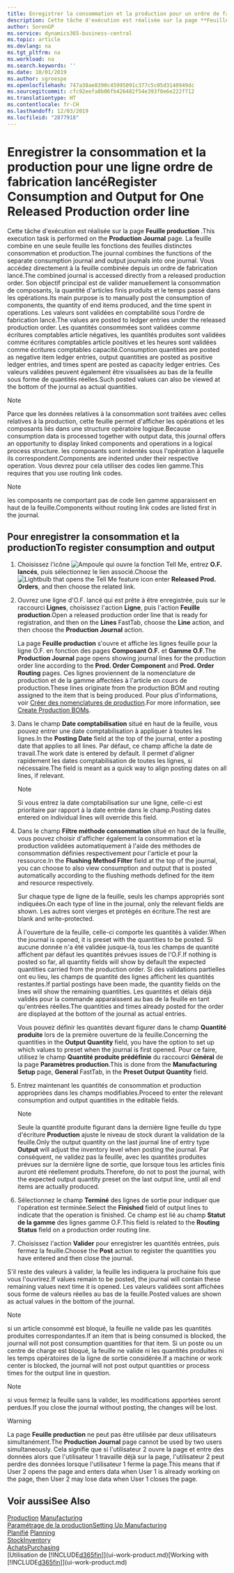 ```yaml
---
title: Enregistrer la consommation et la production pour un ordre de fabrication | Microsoft Docs
description: Cette tâche d'exécution est réalisée sur la page **Feuille production** . La feuille combine en une seule feuille les fonctions des feuilles distinctes consommation et production. Vous accédez directement à la feuille combinée depuis un ordre de fabrication lancé. Son objectif principal est de valider manuellement la consommation de composants, la quantité d'articles finis produits et le temps passé dans les opérations.
author: SorenGP
ms.service: dynamics365-business-central
ms.topic: article
ms.devlang: na
ms.tgt_pltfrm: na
ms.workload: na
ms.search.keywords: ''
ms.date: 10/01/2019
ms.author: sgroespe
ms.openlocfilehash: 747a38ae8390c45995091c377c5c05d3140949dc
ms.sourcegitcommit: cfc92eefa8b06fb426482f54e393f0e6e222f712
ms.translationtype: HT
ms.contentlocale: fr-CH
ms.lasthandoff: 12/03/2019
ms.locfileid: "2877918"
---
```

# <a name="register-consumption-and-output-for-one-released-production-order-line"></a><span data-ttu-id="b38bc-106">Enregistrer la consommation et la production pour une ligne ordre de fabrication lancé</span><span class="sxs-lookup"><span data-stu-id="b38bc-106">Register Consumption and Output for One Released Production order line</span></span>
<span data-ttu-id="b38bc-107">Cette tâche d'exécution est réalisée sur la page **Feuille production** .</span><span class="sxs-lookup"><span data-stu-id="b38bc-107">This execution task is performed on the **Production Journal** page.</span></span> <span data-ttu-id="b38bc-108">La feuille combine en une seule feuille les fonctions des feuilles distinctes consommation et production.</span><span class="sxs-lookup"><span data-stu-id="b38bc-108">The journal combines the functions of the separate consumption journal and output journals into one journal.</span></span> <span data-ttu-id="b38bc-109">Vous accédez directement à la feuille combinée depuis un ordre de fabrication lancé.</span><span class="sxs-lookup"><span data-stu-id="b38bc-109">The combined journal is accessed directly from a released production order.</span></span> <span data-ttu-id="b38bc-110">Son objectif principal est de valider manuellement la consommation de composants, la quantité d'articles finis produits et le temps passé dans les opérations.</span><span class="sxs-lookup"><span data-stu-id="b38bc-110">Its main purpose is to manually post the consumption of components, the quantity of end items produced, and the time spent in operations.</span></span> <span data-ttu-id="b38bc-111">Les valeurs sont validées en comptabilité sous l'ordre de fabrication lancé.</span><span class="sxs-lookup"><span data-stu-id="b38bc-111">The values are posted to ledger entries under the released production order.</span></span> <span data-ttu-id="b38bc-112">Les quantités consommées sont validées comme écritures comptables article négatives, les quantités produites sont validées comme écritures comptables article positives et les heures sont validées comme écritures comptables capacité.</span><span class="sxs-lookup"><span data-stu-id="b38bc-112">Consumption quantities are posted as negative item ledger entries, output quantities are posted as positive ledger entries, and times spent are posted as capacity ledger entries.</span></span> <span data-ttu-id="b38bc-113">Ces valeurs validées peuvent également être visualisées au bas de la feuille sous forme de quantités réelles.</span><span class="sxs-lookup"><span data-stu-id="b38bc-113">Such posted values can also be viewed at the bottom of the journal as actual quantities.</span></span>  

> [!NOTE]  
>  <span data-ttu-id="b38bc-114">Parce que les données relatives à la consommation sont traitées avec celles relatives à la production, cette feuille permet d'afficher les opérations et les composants liés dans une structure opératoire logique.</span><span class="sxs-lookup"><span data-stu-id="b38bc-114">Because consumption data is processed together with output data, this journal offers an opportunity to display linked components and operations in a logical process structure.</span></span> <span data-ttu-id="b38bc-115">les composants sont indentés sous l'opération à laquelle ils correspondent.</span><span class="sxs-lookup"><span data-stu-id="b38bc-115">Components are indented under their respective operation.</span></span> <span data-ttu-id="b38bc-116">Vous devrez pour cela utiliser des codes lien gamme.</span><span class="sxs-lookup"><span data-stu-id="b38bc-116">This requires that you use routing link codes.</span></span>  

> [!NOTE]  
>  <span data-ttu-id="b38bc-117">les composants ne comportant pas de code lien gamme apparaissent en haut de la feuille.</span><span class="sxs-lookup"><span data-stu-id="b38bc-117">Components without routing link codes are listed first in the journal.</span></span>  

## <a name="to-register-consumption-and-output"></a><span data-ttu-id="b38bc-118">Pour enregistrer la consommation et la production</span><span class="sxs-lookup"><span data-stu-id="b38bc-118">To register consumption and output</span></span>  
1.  <span data-ttu-id="b38bc-119">Choisissez l'icône ![Ampoule qui ouvre la fonction Tell Me](media/ui-search/search_small.png "Dites-moi ce que vous voulez faire"), entrez **O.F. lancés**, puis sélectionnez le lien associé.</span><span class="sxs-lookup"><span data-stu-id="b38bc-119">Choose the ![Lightbulb that opens the Tell Me feature](media/ui-search/search_small.png "Tell me what you want to do") icon enter **Released Prod. Orders**, and then choose the related link.</span></span>  
2.  <span data-ttu-id="b38bc-120">Ouvrez une ligne d'O.F. lancé qui est prête à être enregistrée, puis sur le raccourci **Lignes**, choisissez l'action **Ligne**, puis l'action **Feuille production**.</span><span class="sxs-lookup"><span data-stu-id="b38bc-120">Open a released production order line that is ready for registration, and then on the **Lines** FastTab, choose the **Line** action, and then choose the **Production Journal** action.</span></span>  

    <span data-ttu-id="b38bc-121">La page **Feuille production** s'ouvre et affiche les lignes feuille pour la ligne O.F. en fonction des pages **Composant O.F.** et **Gamme O.F.**</span><span class="sxs-lookup"><span data-stu-id="b38bc-121">The **Production Journal** page opens showing journal lines for the production order line according to the **Prod. Order Component** and **Prod. Order Routing** pages.</span></span> <span data-ttu-id="b38bc-122">Ces lignes proviennent de la nomenclature de production et de la gamme affectées à l'article en cours de production.</span><span class="sxs-lookup"><span data-stu-id="b38bc-122">These lines originate from the production BOM and routing assigned to the item that is being produced.</span></span> <span data-ttu-id="b38bc-123">Pour plus d'informations, voir [Créer des nomenclatures de production](production-how-to-create-routings.md).</span><span class="sxs-lookup"><span data-stu-id="b38bc-123">For more information, see [Create Production BOMs](production-how-to-create-routings.md).</span></span>  

3.  <span data-ttu-id="b38bc-124">Dans le champ **Date comptabilisation** situé en haut de la feuille, vous pouvez entrer une date comptabilisation à appliquer à toutes les lignes.</span><span class="sxs-lookup"><span data-stu-id="b38bc-124">In the **Posting Date** field at the top of the journal, enter a posting date that applies to all lines.</span></span> <span data-ttu-id="b38bc-125">Par défaut, ce champ affiche la date de travail.</span><span class="sxs-lookup"><span data-stu-id="b38bc-125">The work date is entered by default.</span></span> <span data-ttu-id="b38bc-126">Il permet d'aligner rapidement les dates comptabilisation de toutes les lignes, si nécessaire.</span><span class="sxs-lookup"><span data-stu-id="b38bc-126">The field is meant as a quick way to align posting dates on all lines, if relevant.</span></span>  

    > [!NOTE]  
    >  <span data-ttu-id="b38bc-127">Si vous entrez la date comptabilisation sur une ligne, celle-ci est prioritaire par rapport à la date entrée dans le champ.</span><span class="sxs-lookup"><span data-stu-id="b38bc-127">Posting dates entered on individual lines will override this field.</span></span>  

4.  <span data-ttu-id="b38bc-128">Dans le champ **Filtre méthode consommation** situé en haut de la feuille, vous pouvez choisir d'afficher également la consommation et la production validées automatiquement à l'aide des méthodes de consommation définies respectivement pour l'article et pour la ressource.</span><span class="sxs-lookup"><span data-stu-id="b38bc-128">In the **Flushing Method Filter** field at the top of the journal, you can choose to also view consumption and output that is posted automatically according to the flushing methods defined for the item and resource respectively.</span></span>  

    <span data-ttu-id="b38bc-129">Sur chaque type de ligne de la feuille, seuls les champs appropriés sont indiquées.</span><span class="sxs-lookup"><span data-stu-id="b38bc-129">On each type of line in the journal, only the relevant fields are shown.</span></span> <span data-ttu-id="b38bc-130">Les autres sont vierges et protégés en écriture.</span><span class="sxs-lookup"><span data-stu-id="b38bc-130">The rest are blank and write-protected.</span></span>  

    <span data-ttu-id="b38bc-131">À l'ouverture de la feuille, celle-ci comporte les quantités à valider.</span><span class="sxs-lookup"><span data-stu-id="b38bc-131">When the journal is opened, it is preset with the quantities to be posted.</span></span> <span data-ttu-id="b38bc-132">Si aucune donnée n'a été validée jusque-là, tous les champs de quantité affichent par défaut les quantités prévues issues de l'O.F.</span><span class="sxs-lookup"><span data-stu-id="b38bc-132">If nothing is posted so far, all quantity fields will show by default the expected quantities carried from the production order.</span></span> <span data-ttu-id="b38bc-133">Si des validations partielles ont eu lieu, les champs de quantité des lignes affichent les quantités restantes.</span><span class="sxs-lookup"><span data-stu-id="b38bc-133">If partial postings have been made, the quantity fields on the lines will show the remaining quantities.</span></span> <span data-ttu-id="b38bc-134">Les quantités et délais déjà validés pour la commande apparaissent au bas de la feuille en tant qu'entrées réelles.</span><span class="sxs-lookup"><span data-stu-id="b38bc-134">The quantities and times already posted for the order are displayed at the bottom of the journal as actual entries.</span></span>  

    <span data-ttu-id="b38bc-135">Vous pouvez définir les quantités devant figurer dans le champ **Quantité produite** lors de la première ouverture de la feuille.</span><span class="sxs-lookup"><span data-stu-id="b38bc-135">Concerning the quantities in the **Output Quantity** field, you have the option to set up which values to preset when the journal is first opened.</span></span> <span data-ttu-id="b38bc-136">Pour ce faire, utilisez le champ **Quantité produite prédéfinie** du raccourci **Général** de la page **Paramètres production**.</span><span class="sxs-lookup"><span data-stu-id="b38bc-136">This is done from the **Manufacturing Setup** page, **General** FastTab, in the **Preset Output Quantity** field.</span></span>

5.  <span data-ttu-id="b38bc-137">Entrez maintenant les quantités de consommation et production appropriées dans les champs modifiables.</span><span class="sxs-lookup"><span data-stu-id="b38bc-137">Proceed to enter the relevant consumption and output quantities in the editable fields.</span></span>  

    > [!NOTE]  
    >  <span data-ttu-id="b38bc-138">Seule la quantité produite figurant dans la dernière ligne feuille du type d'écriture **Production** ajuste le niveau de stock durant la validation de la feuille.</span><span class="sxs-lookup"><span data-stu-id="b38bc-138">Only the output quantity on the last journal line of entry type **Output** will adjust the inventory level when posting the journal.</span></span> <span data-ttu-id="b38bc-139">Par conséquent, ne validez pas la feuille, avec les quantités produites prévues sur la dernière ligne de sortie, que lorsque tous les articles finis auront été réellement produits.</span><span class="sxs-lookup"><span data-stu-id="b38bc-139">Therefore, do not to post the journal, with the expected output quantity preset on the last output line, until all end items are actually produced.</span></span>  

6.  <span data-ttu-id="b38bc-140">Sélectionnez le champ **Terminé** des lignes de sortie pour indiquer que l'opération est terminée.</span><span class="sxs-lookup"><span data-stu-id="b38bc-140">Select the **Finished** field of output lines to indicate that the operation is finished.</span></span> <span data-ttu-id="b38bc-141">Ce champ est lié au champ **Statut de la gamme** des lignes gamme O.F.</span><span class="sxs-lookup"><span data-stu-id="b38bc-141">This field is related to the **Routing Status** field on a production order routing line.</span></span>  
7.  <span data-ttu-id="b38bc-142">Choisissez l'action **Valider** pour enregistrer les quantités entrées, puis fermez la feuille.</span><span class="sxs-lookup"><span data-stu-id="b38bc-142">Choose the **Post** action to register the quantities you have entered and then close the journal.</span></span>  

<span data-ttu-id="b38bc-143">S'il reste des valeurs à valider, la feuille les indiquera la prochaine fois que vous l'ouvrirez.</span><span class="sxs-lookup"><span data-stu-id="b38bc-143">If values remain to be posted, the journal will contain these remaining values next time it is opened.</span></span> <span data-ttu-id="b38bc-144">Les valeurs validées sont affichées sous forme de valeurs réelles au bas de la feuille.</span><span class="sxs-lookup"><span data-stu-id="b38bc-144">Posted values are shown as actual values in the bottom of the journal.</span></span>  

> [!NOTE]  
>  <span data-ttu-id="b38bc-145"> si un article consommé est bloqué, la feuille ne valide pas les quantités produites correspondantes.</span><span class="sxs-lookup"><span data-stu-id="b38bc-145">If an item that is being consumed is blocked, the journal will not post consumption quantities for that item.</span></span> <span data-ttu-id="b38bc-146">Si un poste ou un centre de charge est bloqué, la feuille ne valide ni les quantités produites ni les temps opératoires de la ligne de sortie considérée.</span><span class="sxs-lookup"><span data-stu-id="b38bc-146">If a machine or work center is blocked, the journal will not post output quantities or process times for the output line in question.</span></span>  

> [!NOTE]  
>  <span data-ttu-id="b38bc-147">si vous fermez la feuille sans la valider, les modifications apportées seront perdues.</span><span class="sxs-lookup"><span data-stu-id="b38bc-147">If you close the journal without posting, the changes will be lost.</span></span>  

> [!WARNING]  
>  <span data-ttu-id="b38bc-148">La page **Feuille production** ne peut pas être utilisée par deux utilisateurs simultanément.</span><span class="sxs-lookup"><span data-stu-id="b38bc-148">The **Production Journal** page cannot be used by two users simultaneously.</span></span> <span data-ttu-id="b38bc-149">Cela signifie que si l'utilisateur 2 ouvre la page et entre des données alors que l'utilisateur 1 travaille déjà sur la page, l'utilisateur 2 peut perdre des données lorsque l'utilisateur 1 ferme la page.</span><span class="sxs-lookup"><span data-stu-id="b38bc-149">This means that if User 2 opens the page and enters data when User 1 is already working on the page, then User 2 may lose data when User 1 closes the page.</span></span>  

## <a name="see-also"></a><span data-ttu-id="b38bc-150">Voir aussi</span><span class="sxs-lookup"><span data-stu-id="b38bc-150">See Also</span></span>  
<span data-ttu-id="b38bc-151">[Production](production-manage-manufacturing.md)  </span><span class="sxs-lookup"><span data-stu-id="b38bc-151">[Manufacturing](production-manage-manufacturing.md)  </span></span>  
[<span data-ttu-id="b38bc-152">Paramétrage de la production</span><span class="sxs-lookup"><span data-stu-id="b38bc-152">Setting Up Manufacturing</span></span>](production-configure-production-processes.md)  
<span data-ttu-id="b38bc-153">[Planifié](production-planning.md)    </span><span class="sxs-lookup"><span data-stu-id="b38bc-153">[Planning](production-planning.md)    </span></span>  
[<span data-ttu-id="b38bc-154">Stock</span><span class="sxs-lookup"><span data-stu-id="b38bc-154">Inventory</span></span>](inventory-manage-inventory.md)  
[<span data-ttu-id="b38bc-155">Achats</span><span class="sxs-lookup"><span data-stu-id="b38bc-155">Purchasing</span></span>](purchasing-manage-purchasing.md)  
<span data-ttu-id="b38bc-156">[Utilisation de [!INCLUDE[d365fin](includes/d365fin_md.md)]](ui-work-product.md)</span><span class="sxs-lookup"><span data-stu-id="b38bc-156">[Working with [!INCLUDE[d365fin](includes/d365fin_md.md)]](ui-work-product.md)</span></span>
